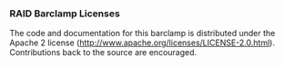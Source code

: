 ### RAID Barclamp Licenses

The code and documentation for this barclamp is distributed under the Apache 2 license (http://www.apache.org/licenses/LICENSE-2.0.html). Contributions back to the source are encouraged.



